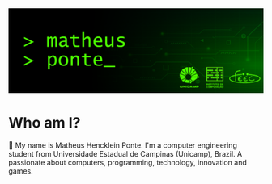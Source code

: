 <picture>
  <img alt="" src="https://github.com/matheusheusmat/matheusheusmat/blob/master/Principal.png">
</picture>

# **Who am I?** #
<p>👋 My name is Matheus Hencklein Ponte. I'm a computer engineering student from Universidade Estadual de Campinas (Unicamp), Brazil. A passionate about computers, programming, technology, innovation and games.
</p>